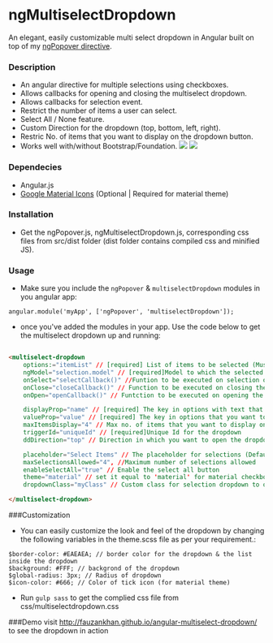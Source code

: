 # ngMultiselectDropdown
An elegant, easily customizable multi select dropdown in Angular built on top of my <a href="https://github.com/FauzanKhan/angular-popover" target="_blank">ngPopover directive</a>.

### Description
* An angular directive for multiple selections using checkboxes.
* Allows callbacks for opening and closing the multiselect dropdown.
* Allows callbacks for selection event.
* Restrict the number of items a user can select.
* Select All / None feature.
* Custom Direction for the dropdown (top, bottom, left, right).
* Restric No. of items that you want to display on the dropdown button.
* Works well with/without Bootstrap/Foundation.
![](http://s12.postimg.org/xkgsn4xzx/multiselectdropdown.png)
![](http://s10.postimg.org/tq50iqf3d/materialselect.png)

### Dependecies
* Angular.js
* <a href="http://google.github.io/material-design-icons/#icon-font-for-the-web" target="_blank">Google Material Icons</a> (Optional | Required for material theme)

### Installation
* Get the ngPopover.js, ngMultiselectDropdown.js, corresponding css files from src/dist folder (dist folder contains compiled css and minified JS).

### Usage
* Make sure you include the  ```ngPopover``` & ```multiselectDropdown``` modules in you angular app: 

```
angular.module('myApp', ['ngPopover', 'multiselectDropdown']);
```

* once you've added the modules in your app. Use the code below to get the multiselect dropdown up and running:

```html

<multiselect-dropdown 
	options:="itemList" // [required] List of items to be selected (Must be an array of objects)
	ngModel="selection.model" // [required]Model to which the selected items are binded
	onSelect="selectCallback()" //Funtion to be executed on selection of a value
	onClose="closeCallback()" // Function to be executed on closing the selection dropdown
	onOpen="openCallback()" // Funtction to be executed on opening the selection dropdown

	displayProp="name" // [required] The key in options with text that you want to be display next to checkboxes
	valueProp="value" // [required] The key in options that you want to be pushed to the model on selection
	maxItemsDisplay="4" // Max no. of items that you want to display on the selection button (Default is 3)
	triggerId="uniqueId" // [required]Unique Id for the dropdown
	ddDirection="top" // Direction in which you want to open the dropdown relative to selection button (Can be 'left', 'right', 'top', 'bottom' | default is 'bottom')

	placeholder="Select Items" // The placeholder for selections (Default is 'Select')
	maxSelectionsAllowed="4", //Maximum number of selections allowed
	enableSelectAll="true" // Enable the select all button
	theme="material" // set it equal to 'material' for material checkboxes (needs google material icons)
	dropdownClass="myClass" // Custom class for selection dropdown to override styles>

</multiselect-dropdown>

```

###Customization
* You can easily customize the look and feel of the dropdown by changing the following variables in the theme.scss file as per your requirement.:

```
$border-color: #EAEAEA; // border color for the dropdown & the list inside the dropdown
$background: #FFF; // backgrond of the dropdown
$global-radius: 3px; // Radius of dropdown
$icon-color: #666; // Color of tick icon (for material theme)
```
* Run ```gulp sass``` to get the complied css file from css/multiselectdropdown.css

###Demo
visit <a href="http://fauzankhan.github.io/angular-multiselect-dropdown/">http://fauzankhan.github.io/angular-multiselect-dropdown/</a> to see the dropdown in action

